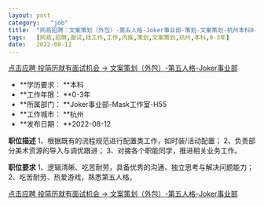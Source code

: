 ```yaml
---
layout:	post
category:	"job"
title:	"网易招聘：文案策划（外包）-第五人格-Joker事业部-策划-文案策划-杭州本科0-3年"
tags:	[网易,招聘,面试,找工作,工作,内推,策划,文案策划,杭州,本科,0-3年]
date:	2022-08-12
---
```


[点击应聘 投简历就有面试机会 -> 文案策划（外包）-第五人格-Joker事业部](http://mobile.bole.netease.com/bole/boleDetail?id=42306&employeeId=346f03c3cda5f04c&key=all)



- **学历要求： **本科
- **工作年限： **0-3年
- **所属部门： **Joker事业部-Mask工作室-H55
- **工作城市： **杭州
- **发布日期： **2022-08-12



**职位描述**
1、根据既有的流程规范进行配置类工作，如时装/活动配置；
2、负责部分美术资源的导入与调优跟进；
3、对接各个职能同学，推进相关业务工作。



**职位要求**
1、逻辑清晰、吃苦耐劳，具备优秀的沟通、独立思考与解决问题能力；
2、吃苦耐劳、热爱游戏，熟悉第五人格。



[点击应聘 投简历就有面试机会 -> 文案策划（外包）-第五人格-Joker事业部](http://mobile.bole.netease.com/bole/boleDetail?id=42306&employeeId=346f03c3cda5f04c&key=all)